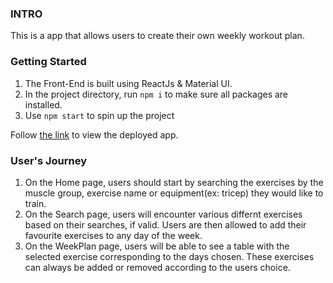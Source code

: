 ### INTRO

This is a app that allows users to create their own weekly workout plan.

### Getting Started

1. The Front-End is built using ReactJs & Material UI.
2. In the project directory, run `npm i` to make sure all packages are installed.
3. Use `npm start` to spin up the project

Follow [the link](https://rafapach-gymapp.netlify.app/) to view the deployed app.

### User's Journey

1. On the Home page, users should start by searching the exercises by the muscle group, exercise name or equipment(ex: tricep) they would like to train.
2. On the Search page, users will encounter various differnt exercises based on their searches, if valid. Users are then allowed to add their favourite exercises to any day of the week.
3. On the WeekPlan page, users will be able to see a table with the selected exercise corresponding to the days chosen. These exercises can always be added or removed according to the users choice.
